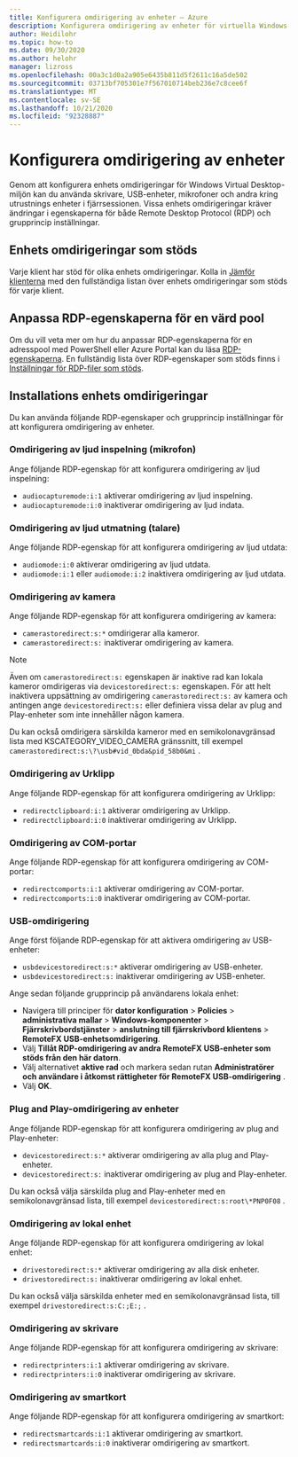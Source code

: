```yaml
---
title: Konfigurera omdirigering av enheter – Azure
description: Konfigurera omdirigering av enheter för virtuella Windows-datorer.
author: Heidilohr
ms.topic: how-to
ms.date: 09/30/2020
ms.author: helohr
manager: lizross
ms.openlocfilehash: 00a3c1d0a2a905e6435b811d5f2611c16a5de502
ms.sourcegitcommit: 03713bf705301e7f567010714beb236e7c8cee6f
ms.translationtype: MT
ms.contentlocale: sv-SE
ms.lasthandoff: 10/21/2020
ms.locfileid: "92328887"
---
```

# <a name="configure-device-redirections"></a>Konfigurera omdirigering av enheter

Genom att konfigurera enhets omdirigeringar för Windows Virtual Desktop-miljön kan du använda skrivare, USB-enheter, mikrofoner och andra kring utrustnings enheter i fjärrsessionen. Vissa enhets omdirigeringar kräver ändringar i egenskaperna för både Remote Desktop Protocol (RDP) och grupprincip inställningar.

## <a name="supported-device-redirections"></a>Enhets omdirigeringar som stöds

Varje klient har stöd för olika enhets omdirigeringar. Kolla in [Jämför klienterna](https://docs.microsoft.com/windows-server/remote/remote-desktop-services/clients/remote-desktop-app-compare) med den fullständiga listan över enhets omdirigeringar som stöds för varje klient.

## <a name="customizing-rdp-properties-for-a-host-pool"></a>Anpassa RDP-egenskaperna för en värd pool

Om du vill veta mer om hur du anpassar RDP-egenskaperna för en adresspool med PowerShell eller Azure Portal kan du läsa [RDP-egenskaperna](customize-rdp-properties.md). En fullständig lista över RDP-egenskaper som stöds finns i [Inställningar för RDP-filer som stöds](https://docs.microsoft.com/windows-server/remote/remote-desktop-services/clients/rdp-files?context=/azure/virtual-desktop/context/context).

## <a name="setup-device-redirections"></a>Installations enhets omdirigeringar

Du kan använda följande RDP-egenskaper och grupprincip inställningar för att konfigurera omdirigering av enheter.

### <a name="audio-input-microphone-redirection"></a>Omdirigering av ljud inspelning (mikrofon)

Ange följande RDP-egenskap för att konfigurera omdirigering av ljud inspelning:

- `audiocapturemode:i:1` aktiverar omdirigering av ljud inspelning.
- `audiocapturemode:i:0` inaktiverar omdirigering av ljud indata.

### <a name="audio-output-speaker-redirection"></a>Omdirigering av ljud utmatning (talare)

Ange följande RDP-egenskap för att konfigurera omdirigering av ljud utdata:

- `audiomode:i:0` aktiverar omdirigering av ljud utdata.
- `audiomode:i:1` eller `audiomode:i:2` inaktivera omdirigering av ljud utdata.

### <a name="camera-redirection"></a>Omdirigering av kamera

Ange följande RDP-egenskap för att konfigurera omdirigering av kamera:

- `camerastoredirect:s:*` omdirigerar alla kameror.
- `camerastoredirect:s:` inaktiverar omdirigering av kamera.

>[!NOTE]
>Även om `camerastoredirect:s:` egenskapen är inaktive rad kan lokala kameror omdirigeras via `devicestoredirect:s:` egenskapen. För att helt inaktivera uppsättning av omdirigering `camerastoredirect:s:` av kamera och antingen ange `devicestoredirect:s:` eller definiera vissa delar av plug and Play-enheter som inte innehåller någon kamera.

Du kan också omdirigera särskilda kameror med en semikolonavgränsad lista med KSCATEGORY_VIDEO_CAMERA gränssnitt, till exempel `camerastoredirect:s:\?\usb#vid_0bda&pid_58b0&mi` . 

### <a name="clipboard-redirection"></a>Omdirigering av Urklipp

Ange följande RDP-egenskap för att konfigurera omdirigering av Urklipp:

- `redirectclipboard:i:1` aktiverar omdirigering av Urklipp.
- `redirectclipboard:i:0` inaktiverar omdirigering av Urklipp.

### <a name="com-port-redirections"></a>Omdirigering av COM-portar

Ange följande RDP-egenskap för att konfigurera omdirigering av COM-portar:

- `redirectcomports:i:1` aktiverar omdirigering av COM-portar.
- `redirectcomports:i:0` inaktiverar omdirigering av COM-portar.

### <a name="usb-redirection"></a>USB-omdirigering

Ange först följande RDP-egenskap för att aktivera omdirigering av USB-enheter:

- `usbdevicestoredirect:s:*` aktiverar omdirigering av USB-enheter.
- `usbdevicestoredirect:s:` inaktiverar omdirigering av USB-enheter.

Ange sedan följande grupprincip på användarens lokala enhet:

- Navigera till principer för **dator konfiguration**  >  **Policies** >  **administrativa mallar**  >  **Windows-komponenter**  >  **Fjärrskrivbordstjänster**  >  **anslutning till fjärrskrivbord klientens**  >  **RemoteFX USB-enhetsomdirigering**.
- Välj **Tillåt RDP-omdirigering av andra RemoteFX USB-enheter som stöds från den här datorn**.
- Välj alternativet **aktive rad** och markera sedan rutan **Administratörer och användare i åtkomst rättigheter för RemoteFX USB-omdirigering** .
- Välj **OK**.

### <a name="plug-and-play-device-redirection"></a>Plug and Play-omdirigering av enheter

Ange följande RDP-egenskap för att konfigurera omdirigering av plug and Play-enheter:

- `devicestoredirect:s:*` aktiverar omdirigering av alla plug and Play-enheter.
- `devicestoredirect:s:` inaktiverar omdirigering av plug and Play-enheter.

Du kan också välja särskilda plug and Play-enheter med en semikolonavgränsad lista, till exempel `devicestoredirect:s:root\*PNP0F08` .

### <a name="local-drive-redirection"></a>Omdirigering av lokal enhet

Ange följande RDP-egenskap för att konfigurera omdirigering av lokal enhet:

- `drivestoredirect:s:*` aktiverar omdirigering av alla disk enheter.
- `drivestoredirect:s:` inaktiverar omdirigering av lokal enhet.

Du kan också välja särskilda enheter med en semikolonavgränsad lista, till exempel `drivestoredirect:s:C:;E:;` .

### <a name="printer-redirection"></a>Omdirigering av skrivare

Ange följande RDP-egenskap för att konfigurera omdirigering av skrivare:

- `redirectprinters:i:1` aktiverar omdirigering av skrivare.
- `redirectprinters:i:0` inaktiverar omdirigering av skrivare.

### <a name="smart-card-redirection"></a>Omdirigering av smartkort

Ange följande RDP-egenskap för att konfigurera omdirigering av smartkort:

- `redirectsmartcards:i:1` aktiverar omdirigering av smartkort.
- `redirectsmartcards:i:0` inaktiverar omdirigering av smartkort.
